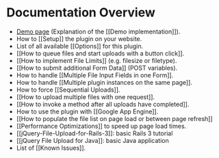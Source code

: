 # Documentation Overview

* [Demo page](http://aquantum-demo.appspot.com/file-upload) (Explanation of the [[Demo implementation]]).
* How to [[Setup]] the plugin on your website.
* List of all available [[Options]] for this plugin.
* [[How to queue files and start uploads with a button click]].
* [[How to implement File Limits]] (e.g. filesize or filetype).
* [[How to submit additional Form Data]] (POST variables).
* How to handle [[Multiple File Input Fields in one Form]].
* How to handle [[Multiple plugin instances on the same page]].
* How to force [[Sequential Uploads]].
* [[How to upload multiple files with one request]].
* [[How to invoke a method after all uploads have completed]].
* How to use the plugin with [[Google App Engine]].
* [[How to populate the file list on page load or between page refresh]]
* [[Performance Optimizations]] to speed up page load times.
* [[jQuery-File-Upload-for-Rails-3]]: basic Rails 3 tutorial
* [[jQuery File Upload for Java]]: basic Java application
* List of [[Known Issues]].